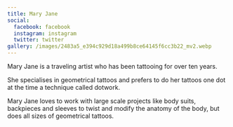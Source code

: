 ```yaml
---
title: Mary Jane
social:
  facebook: facebook
  instagram: instagram
  twitter: twitter
gallery: /images/2483a5_e394c929d18a499b8ce64145f6cc3b22_mv2.webp
---
```

Mary Jane is a traveling artist who has been tattooing for over ten years.

She specialises in geometrical tattoos and prefers to do her tattoos one dot at the time a technique called dotwork.

Mary Jane loves to work with large scale projects like body suits, backpieces and sleeves to twist and modify the anatomy of the body, but does all sizes of geometrical tattoos.
